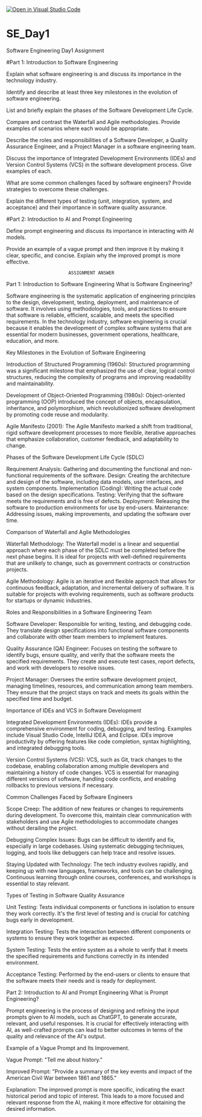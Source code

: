 [![Open in Visual Studio Code](https://classroom.github.com/assets/open-in-vscode-2e0aaae1b6195c2367325f4f02e2d04e9abb55f0b24a779b69b11b9e10269abc.svg)](https://classroom.github.com/online_ide?assignment_repo_id=15569743&assignment_repo_type=AssignmentRepo)
# SE_Day1
Software Engineering Day1 Assignment

#Part 1: Introduction to Software Engineering

Explain what software engineering is and discuss its importance in the technology industry.

Identify and describe at least three key milestones in the evolution of software engineering.


List and briefly explain the phases of the Software Development Life Cycle.


Compare and contrast the Waterfall and Agile methodologies. Provide examples of scenarios where each would be appropriate.


Describe the roles and responsibilities of a Software Developer, a Quality Assurance Engineer, and a Project Manager in a software engineering team.


Discuss the importance of Integrated Development Environments (IDEs) and Version Control Systems (VCS) in the software development process. Give examples of each.


What are some common challenges faced by software engineers? Provide strategies to overcome these challenges.


Explain the different types of testing (unit, integration, system, and acceptance) and their importance in software quality assurance.


#Part 2: Introduction to AI and Prompt Engineering


Define prompt engineering and discuss its importance in interacting with AI models.


Provide an example of a vague prompt and then improve it by making it clear, specific, and concise. Explain why the improved prompt is more effective.

                           ASSIGNMENT ANSWER

Part 1: Introduction to Software Engineering
What is Software Engineering?

Software engineering is the systematic application of engineering principles to the design, development, testing, deployment, and maintenance of software. It involves using methodologies, tools, and practices to ensure that software is reliable, efficient, scalable, and meets the specified requirements. In the technology industry, software engineering is crucial because it enables the development of complex software systems that are essential for modern businesses, government operations, healthcare, education, and more.


Key Milestones in the Evolution of Software Engineering

Introduction of Structured Programming (1960s): Structured programming was a significant milestone that emphasized the use of clear, logical control structures, reducing the complexity of programs and improving readability and maintainability.

Development of Object-Oriented Programming (1980s): Object-oriented programming (OOP) introduced the concept of objects, encapsulation, inheritance, and polymorphism, which revolutionized software development by promoting code reuse and modularity.

Agile Manifesto (2001): The Agile Manifesto marked a shift from traditional, rigid software development processes to more flexible, iterative approaches that emphasize collaboration, customer feedback, and adaptability to change.


Phases of the Software Development Life Cycle (SDLC)

Requirement Analysis: Gathering and documenting the functional and non-functional requirements of the software.
Design: Creating the architecture and design of the software, including data models, user interfaces, and system components.
Implementation (Coding): Writing the actual code based on the design specifications.
Testing: Verifying that the software meets the requirements and is free of defects.
Deployment: Releasing the software to production environments for use by end-users.
Maintenance: Addressing issues, making improvements, and updating the software over time.


Comparison of Waterfall and Agile Methodologies

Waterfall Methodology: The Waterfall model is a linear and sequential approach where each phase of the SDLC must be completed before the next phase begins. It is ideal for projects with well-defined requirements that are unlikely to change, such as government contracts or construction projects.

Agile Methodology: Agile is an iterative and flexible approach that allows for continuous feedback, adaptation, and incremental delivery of software. It is suitable for projects with evolving requirements, such as software products for startups or dynamic industries.


Roles and Responsibilities in a Software Engineering Team

Software Developer: Responsible for writing, testing, and debugging code. They translate design specifications into functional software components and collaborate with other team members to implement features.

Quality Assurance (QA) Engineer: Focuses on testing the software to identify bugs, ensure quality, and verify that the software meets the specified requirements. They create and execute test cases, report defects, and work with developers to resolve issues.

Project Manager: Oversees the entire software development project, managing timelines, resources, and communication among team members. They ensure that the project stays on track and meets its goals within the specified time and budget.


Importance of IDEs and VCS in Software Development

Integrated Development Environments (IDEs): IDEs provide a comprehensive environment for coding, debugging, and testing. Examples include Visual Studio Code, IntelliJ IDEA, and Eclipse. IDEs improve productivity by offering features like code completion, syntax highlighting, and integrated debugging tools.

Version Control Systems (VCS): VCS, such as Git, track changes to the codebase, enabling collaboration among multiple developers and maintaining a history of code changes. VCS is essential for managing different versions of software, handling code conflicts, and enabling rollbacks to previous versions if necessary.


Common Challenges Faced by Software Engineers

Scope Creep: The addition of new features or changes to requirements during development. To overcome this, maintain clear communication with stakeholders and use Agile methodologies to accommodate changes without derailing the project.

Debugging Complex Issues: Bugs can be difficult to identify and fix, especially in large codebases. Using systematic debugging techniques, logging, and tools like debuggers can help trace and resolve issues.

Staying Updated with Technology: The tech industry evolves rapidly, and keeping up with new languages, frameworks, and tools can be challenging. Continuous learning through online courses, conferences, and workshops is essential to stay relevant.



Types of Testing in Software Quality Assurance

Unit Testing: Tests individual components or functions in isolation to ensure they work correctly. It's the first level of testing and is crucial for catching bugs early in development.

Integration Testing: Tests the interaction between different components or systems to ensure they work together as expected.

System Testing: Tests the entire system as a whole to verify that it meets the specified requirements and functions correctly in its intended environment.

Acceptance Testing: Performed by the end-users or clients to ensure that the software meets their needs and is ready for deployment.



Part 2: Introduction to AI and Prompt Engineering
What is Prompt Engineering?

Prompt engineering is the process of designing and refining the input prompts given to AI models, such as ChatGPT, to generate accurate, relevant, and useful responses. It is crucial for effectively interacting with AI, as well-crafted prompts can lead to better outcomes in terms of the quality and relevance of the AI's output.


Example of a Vague Prompt and Its Improvement.

Vague Prompt: "Tell me about history."

Improved Prompt: "Provide a summary of the key events and impact of the American Civil War between 1861 and 1865."

Explanation: The improved prompt is more specific, indicating the exact historical period and topic of interest. This leads to a more focused and relevant response from the AI, making it more effective for obtaining the desired information.
